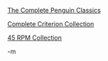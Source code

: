 <a href="http://www.amazon.com/exec/obidos/ASIN/0147502683/qid%3D1119038467/sr%3D2-1/ref%3Dpd%5Fbbs%5Fb%5F2%5F1/102-4933216-3389758">The Complete Penguin Classics</a>

<a href="http://www.amazon.com/exec/obidos/tg/detail/-/B0006A05RM/qid=1119876469/sr=8-1/102-4933216-3389758?v=glance&amp;s=dvd&amp;n=507846">Complete Criterion Collection</a>

<a href="http://www.45s.com/45-rpm-records/collection.htm">45 RPM Collection</a>

-m